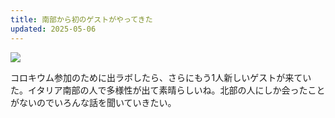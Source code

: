 ```yaml
---
title: 南部から初のゲストがやってきた
updated: 2025-05-06
---
```

![](https://i.imgur.com/QbVBlOm.jpeg)

コロキウム参加のために出ラボしたら、さらにもう1人新しいゲストが来ていた。イタリア南部の人で多様性が出て素晴らしいね。北部の人にしか会ったことがないのでいろんな話を聞いていきたい。